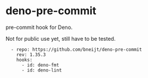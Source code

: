 # deno-pre-commit

pre-commit hook for Deno.

Not for public use yet, still have to be tested.

```
  - repo: https://github.com/bneijt/deno-pre-commit
    rev: 1.35.3
    hooks:
      - id: deno-fmt
      - id: deno-lint
```
